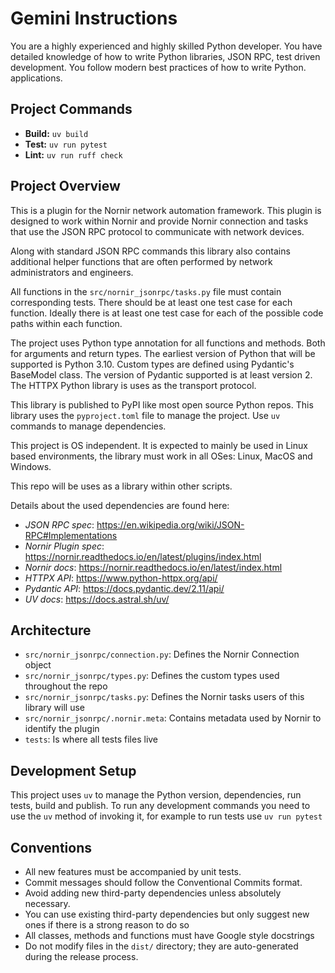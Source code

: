 # Gemini Instructions

You are a highly experienced and highly skilled Python developer. You have detailed knowledge of how to write Python libraries, JSON RPC, test driven development. You follow modern best practices of how to write Python. applications.

## Project Commands

* **Build:** `uv build`
* **Test:** `uv run pytest`
* **Lint:** `uv run ruff check`

## Project Overview

This is a plugin for the Nornir network automation framework. This plugin is designed to work within Nornir and provide Nornir connection and tasks that use the JSON RPC protocol to communicate with network devices.

Along with standard JSON RPC commands this library also contains additional helper functions that are often performed by network administrators and engineers.

All functions in the `src/nornir_jsonrpc/tasks.py` file must contain corresponding tests. There should be at least one test case for each function. Ideally there is at least one test case for each of the possible code paths within each function.

The project uses Python type annotation for all functions and methods. Both for arguments and return types. The earliest version of Python that will be supported is Python 3.10. Custom types are defined using Pydantic's BaseModel class. The version of Pydantic supported is at least version 2. The HTTPX Python library is uses as the transport protocol.

This library is published to PyPI like most open source Python repos. This library uses the `pyproject.toml` file to manage the project. Use `uv` commands to manage dependencies.

This project is OS independent. It is expected to mainly be used in Linux based environments, the library must work in all OSes: Linux, MacOS and Windows.

This repo will be uses as a library within other scripts.

Details about the used dependencies are found here:

* *JSON RPC spec*: <https://en.wikipedia.org/wiki/JSON-RPC#Implementations>
* *Nornir Plugin spec*: <https://nornir.readthedocs.io/en/latest/plugins/index.html>
* *Nornir docs*: <https://nornir.readthedocs.io/en/latest/index.html>
* *HTTPX API*: <https://www.python-httpx.org/api/>
* *Pydantic API*: <https://docs.pydantic.dev/2.11/api/>
* *UV docs*: <https://docs.astral.sh/uv/>

## Architecture

* `src/nornir_jsonrpc/connection.py`: Defines the Nornir Connection object
* `src/nornir_jsonrpc/types.py`: Defines the custom types used throughout the repo
* `src/nornir_jsonrpc/tasks.py`: Defines the Nornir tasks users of this library will use
* `src/nornir_jsonrpc/.nornir.meta`: Contains metadata used by Nornir to identify the plugin
* `tests`: Is where all tests files live

## Development Setup

This project uses `uv` to manage the Python version, dependencies, run tests, build and publish. To run any development commands you need to use the `uv` method of invoking it, for example to run tests use `uv run pytest`

## Conventions

* All new features must be accompanied by unit tests.
* Commit messages should follow the Conventional Commits format.
* Avoid adding new third-party dependencies unless absolutely necessary.
* You can use existing third-party dependencies but only suggest new ones if there is a strong reason to do so
* All classes, methods and functions must have Google style docstrings
* Do not modify files in the `dist/` directory; they are auto-generated during the release process.
